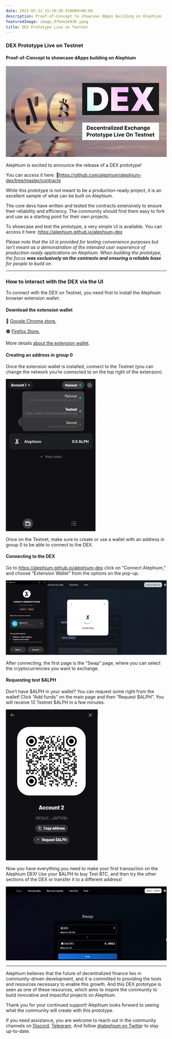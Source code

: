 ```yaml
---
date: 2023-03-21 15:39:30.918000+00:00
description: Proof-of-Concept to showcase dApps building on Alephium
featuredImage: image_9764e2e836.jpeg
title: DEX Prototype Live on Testnet
---
```


### DEX Prototype Live on Testnet

#### Proof-of-Concept to showcase dApps building on Alephium

![](image_9764e2e836.jpeg)

Alephium is excited to announce the release of a DEX prototype!

You can access it here: <a href="https://alephium.github.io/alephium-dex" class="markup--anchor markup--p-anchor" data-href="https://alephium.github.io/alephium-dex" rel="noopener" target="_blank"></a> 🔗<a href="https://github.com/alephium/alephium-dex/tree/master/contracts" class="markup--anchor markup--p-anchor" data-href="https://github.com/alephium/alephium-dex/tree/master/contracts" rel="noopener" target="_blank">https://github.com/alephium/alephium-dex/tree/master/contracts</a>

While this prototype is not meant to be a production-ready project, it is an excellent sample of what can be built on Alephium.

The core devs have written and tested the contracts extensively to ensure their reliability and efficiency. The community should find them easy to fork and use as a starting point for their own projects.

To showcase and test the prototype, a very simple UI is available. You can access it here: <a href="https://alephium.github.io/alephium-dex" class="markup--anchor markup--p-anchor" data-href="https://alephium.github.io/alephium-dex" rel="noopener" target="_blank">https://alephium.github.io/alephium-dex</a>

_Please note that the UI is provided for testing convenience purposes but isn’t meant as a demonstration of the intended user experience of production-ready applications on Alephium. When building the prototype, the focus_ **_was exclusively on the contracts and ensuring a reliable base_** _for people to build on._

---

### How to interact with the DEX via the UI

To connect with the DEX on Testnet, you need first to install the Alephium browser extension wallet:

#### **Download the extension wallet**

🔵 <a href="https://chrome.google.com/webstore/detail/alephium-extension-wallet/gdokollfhmnbfckbobkdbakhilldkhcj" class="markup--anchor markup--p-anchor" data-href="https://chrome.google.com/webstore/detail/alephium-extension-wallet/gdokollfhmnbfckbobkdbakhilldkhcj" rel="noopener" target="_blank">Google Chrome store.</a>

🟠 <a href="https://addons.mozilla.org/en-US/firefox/addon/alephiumextensionwallet/" class="markup--anchor markup--p-anchor" data-href="https://addons.mozilla.org/en-US/firefox/addon/alephiumextensionwallet/" rel="noopener" target="_blank">Firefox Store.</a>

More details <a href="https://medium.com/@alephium/alephium-launches-browser-extension-wallet-706dfeda98f5" class="markup--anchor markup--p-anchor" data-href="https://medium.com/@alephium/alephium-launches-browser-extension-wallet-706dfeda98f5" target="_blank">about the extension wallet</a>.

#### Creating an address in group 0

Once the extension wallet is installed, connect to the Testnet (you can change the network you’re connected to on the top right of the extension).

![](image_1b6cb0e590.png)

Once on the Testnet, make sure to create or use a wallet with an address in group 0 to be able to connect to the DEX.

#### Connecting to the DEX

Go to <a href="https://alephium.github.io/alephium-dex" class="markup--anchor markup--p-anchor" data-href="https://alephium.github.io/alephium-dex" rel="noopener" target="_blank">https://alephium.github.io/alephium-dex</a> click on “Connect Alephium,” and choose “Extension Wallet” from the options on the pop-up.

![](image_355b002912.jpg)

After connecting, the first page is the “Swap” page, where you can select the cryptocurrencies you want to exchange.

#### Requesting test \$ALPH

Don’t have \$ALPH in your wallet? You can request some right from the wallet! Click “Add funds” on the main page and then “Request \$ALPH”. You will receive 12 Testnet \$ALPH in a few minutes.

![](image_a5095ac579.png)

Now you have everything you need to make your first transaction on the Alephium DEX! Use your \$ALPH to buy Test BTC, and then try the other sections of the DEX or transfer it to a different address!

![](image_d5eee3adc2.jpg)

---

Alephium believes that the future of decentralized finance lies in community-driven development, and it is committed to providing the tools and resources necessary to enable this growth. And this DEX prototype is seen as one of these resources, which aims to inspire the community to build innovative and impactful projects on Alephium.

Thank you for your continued support! Alephium looks forward to seeing what the community will create with this prototype.

If you need assistance, you are welcome to reach out in the community channels on <a href="https://alephium.org/discord/" class="markup--anchor markup--p-anchor" data-href="https://alephium.org/discord/" rel="noopener" target="_blank">Discord</a>, <a href="https://t.me/alephiumgroup" class="markup--anchor markup--p-anchor" data-href="https://t.me/alephiumgroup" rel="noopener" target="_blank">Telegram</a>. And follow <a href="https://twitter.com/alephium" class="markup--anchor markup--p-anchor" data-href="https://twitter.com/alephium" rel="noopener" target="_blank">@alephium on Twitte</a>r to stay up-to-date.
